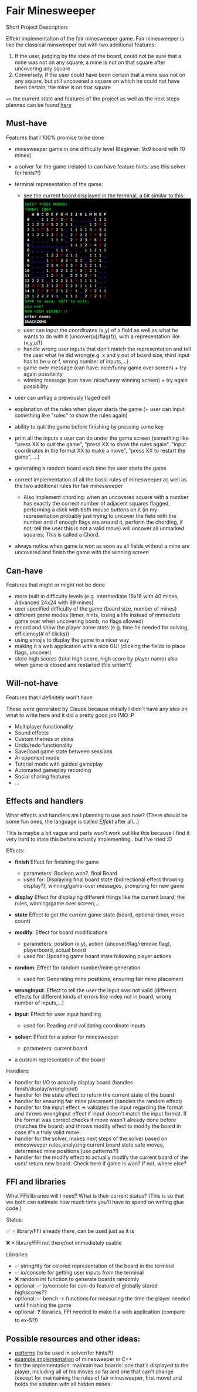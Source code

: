 # Fair Minesweeper

Short Project Description:

Effekt implementation of the fair minesweeper game. Fair minesweeper is like the classical minsweeper but with two additional features:

1. If the user, judging by the state of the board, could not be sure that a mine was not on any square,
   a mine is not on that square after uncovering any square
2. Conversely, if the user could have been certain that a mine was not on any square, but still
   uncovered a square on which he could not have been certain, the mine is on that square

`=>` the current state and features of the project as well as the next steps planned can be found [here](https://github.com/lenakaeufel/epe-project-fair-minesweeper/blob/main/nextSteps.md)

## Must-have

Features that I 100% promise to be done

- minesweeper game in one difficulty level (Beginner: 9x9 board with 10 mines)
- a solver for the game (related to can have feature hints: use this solver for hints?!)
- terminal representation of the game:
  - see the current board displayed in the terminal, a bit similar to this:
    ![alt text](image.png)
  - user can input the coordinates (x,y) of a field as well as what he wants to do with it (uncover(u)/flag(f)), with a representation like (x,y,u/f)
  - handle wrong user inputs that don't match the representation and tell the user what he did wrong(e.g. x and y out of board size, third input has to be u or f, wrong number of inputs,...)
  - game over message (can have: nice/funny game over screen) + try again possibility
  - winning message (can have: nice/funny winning screen) + try again possibility
- user can unflag a previously flaged cell
- explanation of the rules when player starts the game (+ user can input something like "rules" to show the rules again)
- ability to quit the game before finishing by pressing some key
- print all the inputs a user can do under the game screen (something like "press XX to quit the game", "press XX to show the rules again", "input coordinates in the format XX to make a move", "press XX to restart the game", ...)
- generating a random board each time the user starts the game
- correct implementation of all the basic rules of minesweeper as well as the two additional rules for fair minesweeper

  - Also implement chording: when an uncovered square with a number has exactly the correct number of adjacent squares flagged, performing a click with both mouse buttons on it (in my representation probably just trying to uncover the field with the number and if enough flags are around it, perform the chording, if not, tell the user this is not a valid move) will uncover all unmarked squares; This is called a Chord.

- always notice when game is won as soon as all fields without a mine are uncovered and finish the game with the winning screen

## Can-have

Features that might or might not be done

- more built in difficulty levels (e.g. Intermediate 16x16 with 40 mines, Advanced 24x24 with 99 mines)
- user specified difficulty of the game (board size, number of mines)
- different game modes (timer, hints, losing a life instead of immediate game over when uncovering bomb, no flags allowed)
- record and show the player some stats (e.g. time he needed for solving, efficiency(# of clicks))
- using emojis to display the game in a nicer way
- making it a web application with a nice GUI (clicking the fields to place flags, uncover)
- store high scores (total high score, high score by player name) also when game is closed and restarted (file writer?!)

## Will-not-have

Features that I definitely won't have

These were generated by Claude because initially I didn't have any idea on what to write here and it did a pretty good job IMO :P

- Multiplayer functionality
- Sound effects
- Custom themes or skins
- Undo/redo functionality
- Save/load game state between sessions
- AI opponent mode
- Tutorial mode with guided gameplay
- Automated gameplay recording
- Social sharing features
- ...

## Effects and handlers

What effects and handlers am I planning to use and how?
(There should be some fun ones, the language is called _Effekt_ after all...)

This is maybe a bit vague and parts won't work out like this because I find it very hard to state this before actually implementing.. but I've tried :D

Effects:

- **finish** Effect for finishing the game
  - parameters: Boolean won?, final Board
  - used for: Displaying final board state (bidirectional effect throwing display?), winning/game-over messages, prompting for new game
- **display** Effect for displaying different things like the current board, the rules, winning/game over screen,...

- **state** Effect to get the current game state (board, optional timer, move count)

- **modify**: Effect for board modifications

  - parameters: position (x,y), action (uncover/flag/remove flag), playerboard, actual board
  - used for: Updating game board state following player actions

- **random**: Effect for random number/mine generation

  - used for: Generating mine positions, ensuring fair mine placement

- **wrongInput**: Effect to tell the user the input was not valid (different effects for different kinds of errors like index not in board, wrong number of inputs,...)

- **input**: Effect for user input handling

  - used for: Reading and validating coordinate inputs

- **solver**: Effect for a solver for minesweeper

  - parameters: current board

- a custom representation of the board

Handlers:

- handler for I/O to actually display board (handles finish/display/wrongInput)
- handler for the state effect to return the current state of the board
- handler for ensuring fair mine placement (handles the random effect)
- handler for the input effect -> validates the input regarding the format and throws wrongInput effect if input doesn't match the input format. If the format was correct checks if move wasn't already done before (matches the board) and throws modify effect to modify the board in case it's a truly valid move.
- handler for the solver, makes next steps of the solver based on minesweeper rules,analyzing current board state safe moves, determined mine positions (use patterns?!)
- handler for the modify effect to actually modify the current board of the user/ return new board. Check here if game is won? If not, where else?

## FFI and libraries

What FFI/libraries will I need? What is their current status?
(This is so that we both can estimate how much time you'll have to spend on writing glue code.)

Status:

✅ = library/FFI already there, can be used just as it is

❌ = library/FFI not there/not immediately usable

Libraries:

- ✅ string/tty for colored representation of the board in the terminal
- ✅ io/console for getting user inputs from the terminal
- ❌ random int function to generate boards randomly
- optional: ✅ io/console for can-do feature of globally stored highscores??
- optional: ✅ bench -> functions for measuring the time the player needed until finishing the game
- optional: ❓ libraries, FFI needed to make it a web application (compare to ex-5?!)

## Possible resources and other ideas:

- [patterns](https://minesweeper.online/de/help/patterns) (to be used in solver/for hints?!)
- [example implementation](https://www.geeksforgeeks.org/cpp-implementation-minesweeper-game/) of minesweeper in C++
- for the implementation: maintain two boards: one that's displayed to the player, including all of his moves so far and one that can't change (except for maintaining the rules of fair minesweeper, first move) and holds the solution with all hidden mines

